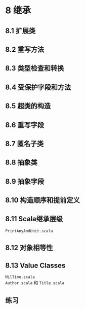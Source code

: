 # 8 继承
## 8.1 扩展类
## 8.2 重写方法
## 8.3 类型检查和转换
## 8.4 受保护字段和方法
## 8.5 超类的构造
## 8.6 重写字段
## 8.7 匿名子类
## 8.8 抽象类
## 8.9 抽象字段
## 8.10 构造顺序和提前定义
## 8.11 Scala继承层级
`PrintAnyAndUnit.scala`
## 8.12 对象相等性
## 8.13 Value Classes
`MilTime.scala`  
`Author.scala` 和 `Title.scala`
## 练习